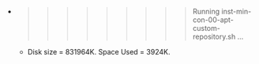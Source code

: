 * >>>>>>>>> Running inst-min-con-00-apt-custom-repository.sh ...
  * Disk size = 831964K. Space Used = 3924K.
